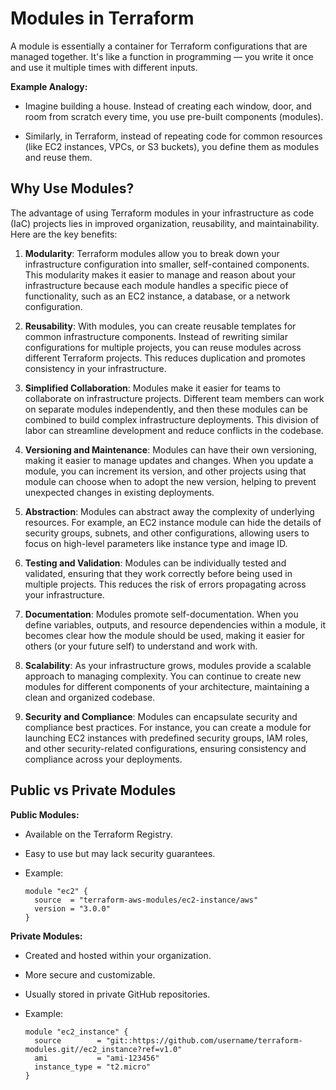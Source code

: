 # Modules in Terraform

A module is essentially a container for Terraform configurations that are managed together. It's like a function in programming — you write it once and use it multiple times with different inputs.

**Example Analogy:**

- Imagine building a house. Instead of creating each window, door, and room from scratch every time, you use pre-built components (modules).

- Similarly, in Terraform, instead of repeating code for common resources (like EC2 instances, VPCs, or S3 buckets), you define them as modules and reuse them.

## Why Use Modules?

The advantage of using Terraform modules in your infrastructure as code (IaC) projects lies in improved organization, reusability, and maintainability. Here are the key benefits:

1. **Modularity**: Terraform modules allow you to break down your infrastructure configuration into smaller, self-contained components. This modularity makes it easier to manage and reason about your infrastructure because each module handles a specific piece of functionality, such as an EC2 instance, a database, or a network configuration.

2. **Reusability**: With modules, you can create reusable templates for common infrastructure components. Instead of rewriting similar configurations for multiple projects, you can reuse modules across different Terraform projects. This reduces duplication and promotes consistency in your infrastructure.

3. **Simplified Collaboration**: Modules make it easier for teams to collaborate on infrastructure projects. Different team members can work on separate modules independently, and then these modules can be combined to build complex infrastructure deployments. This division of labor can streamline development and reduce conflicts in the codebase.

4. **Versioning and Maintenance**: Modules can have their own versioning, making it easier to manage updates and changes. When you update a module, you can increment its version, and other projects using that module can choose when to adopt the new version, helping to prevent unexpected changes in existing deployments.

5. **Abstraction**: Modules can abstract away the complexity of underlying resources. For example, an EC2 instance module can hide the details of security groups, subnets, and other configurations, allowing users to focus on high-level parameters like instance type and image ID.

6. **Testing and Validation**: Modules can be individually tested and validated, ensuring that they work correctly before being used in multiple projects. This reduces the risk of errors propagating across your infrastructure.

7. **Documentation**: Modules promote self-documentation. When you define variables, outputs, and resource dependencies within a module, it becomes clear how the module should be used, making it easier for others (or your future self) to understand and work with.

8. **Scalability**: As your infrastructure grows, modules provide a scalable approach to managing complexity. You can continue to create new modules for different components of your architecture, maintaining a clean and organized codebase.

9. **Security and Compliance**: Modules can encapsulate security and compliance best practices. For instance, you can create a module for launching EC2 instances with predefined security groups, IAM roles, and other security-related configurations, ensuring consistency and compliance across your deployments.

## Public vs Private Modules

**Public Modules:**

- Available on the Terraform Registry.

- Easy to use but may lack security guarantees.

- Example:
    ```hcl
    module "ec2" {
      source  = "terraform-aws-modules/ec2-instance/aws"
      version = "3.0.0"
    }
    ```

**Private Modules:**

- Created and hosted within your organization.

- More secure and customizable.

- Usually stored in private GitHub repositories.

- Example:
    ```hcl
    module "ec2_instance" {
      source        = "git::https://github.com/username/terraform-modules.git//ec2_instance?ref=v1.0"
      ami           = "ami-123456"
      instance_type = "t2.micro"
    }
    ```